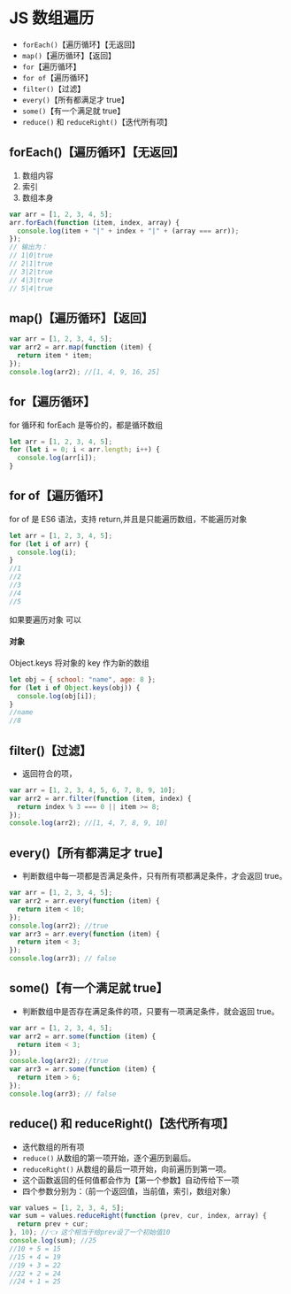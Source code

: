 #  JS 数组遍历

- `forEach()`【遍历循环】【无返回】
- `map()`【遍历循环】【返回】
- `for`【遍历循环】
- `for of`【遍历循环】
- `filter()`【过滤】
- `every()`【所有都满足才 true】
- `some()`【有一个满足就 true】
- `reduce()` 和 `reduceRight()`【迭代所有项】

 
##  forEach()【遍历循环】【无返回】

1. 数组内容
1. 索引
1. 数组本身

```js
var arr = [1, 2, 3, 4, 5];
arr.forEach(function (item, index, array) {
  console.log(item + "|" + index + "|" + (array === arr));
});
// 输出为：
// 1|0|true
// 2|1|true
// 3|2|true
// 4|3|true
// 5|4|true
```

##  map()【遍历循环】【返回】

```js
var arr = [1, 2, 3, 4, 5];
var arr2 = arr.map(function (item) {
  return item * item;
});
console.log(arr2); //[1, 4, 9, 16, 25]
```

##  for【遍历循环】

for 循环和 forEach 是等价的，都是循环数组

```javascript
let arr = [1, 2, 3, 4, 5];
for (let i = 0; i < arr.length; i++) {
  console.log(arr[i]);
}
```

##  for of【遍历循环】

for of 是 ES6 语法，支持 return,并且是只能遍历数组，不能遍历对象

```javascript
let arr = [1, 2, 3, 4, 5];
for (let i of arr) {
  console.log(i);
}
//1
//2
//3
//4
//5
```

如果要遍历对象 可以 

#### 对象 

Object.keys 将对象的 key 作为新的数组

```javascript
let obj = { school: "name", age: 8 };
for (let i of Object.keys(obj)) {
  console.log(obj[i]);
}
//name
//8
```


##  filter()【过滤】

- 返回符合的项，

```js
var arr = [1, 2, 3, 4, 5, 6, 7, 8, 9, 10];
var arr2 = arr.filter(function (item, index) {
  return index % 3 === 0 || item >= 8;
});
console.log(arr2); //[1, 4, 7, 8, 9, 10]
```

##  every()【所有都满足才 true】

- 判断数组中每一项都是否满足条件，只有所有项都满足条件，才会返回 true。

```js
var arr = [1, 2, 3, 4, 5];
var arr2 = arr.every(function (item) {
  return item < 10;
});
console.log(arr2); //true
var arr3 = arr.every(function (item) {
  return item < 3;
});
console.log(arr3); // false
```

##  some()【有一个满足就 true】

- 判断数组中是否存在满足条件的项，只要有一项满足条件，就会返回 true。

```js
var arr = [1, 2, 3, 4, 5];
var arr2 = arr.some(function (item) {
  return item < 3;
});
console.log(arr2); //true
var arr3 = arr.some(function (item) {
  return item > 6;
});
console.log(arr3); // false
```

##  reduce() 和 reduceRight()【迭代所有项】

- 迭代数组的所有项
- `reduce()` 从数组的第一项开始，逐个遍历到最后。
- `reduceRight()` 从数组的最后一项开始，向前遍历到第一项。
- 这个函数返回的任何值都会作为【第一个参数】自动传给下一项
- 四个参数分别为：（前一个返回值，当前值，索引，数组对象）

```js
var values = [1, 2, 3, 4, 5];
var sum = values.reduceRight(function (prev, cur, index, array) {
  return prev + cur;
}, 10); //👈 这个相当于给prev设了一个初始值10
console.log(sum); //25
//10 + 5 = 15
//15 + 4 = 19
//19 + 3 = 22
//22 + 2 = 24
//24 + 1 = 25
```

